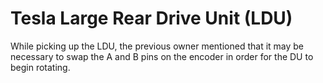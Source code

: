 # Tesla Large Rear Drive Unit (LDU)
While picking up the LDU, the previous owner mentioned that it may be necessary to swap the A and B pins on the encoder in order for the DU to begin rotating.